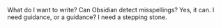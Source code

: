 What do I want to write? Can Obsidian detect misspellings? Yes, it can. I need guidance, or a guidance? I need a stepping stone.
